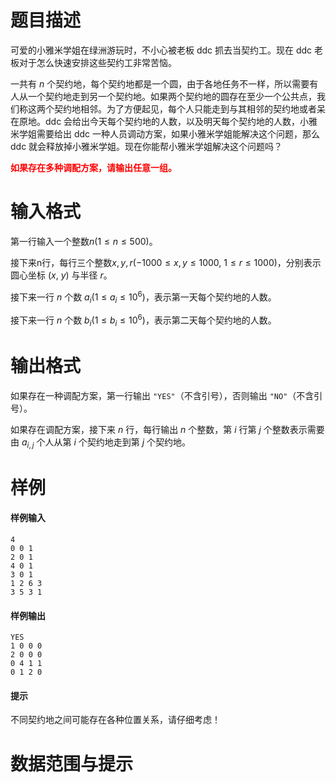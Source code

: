 
# 题目描述

可爱的小雅米学姐在绿洲游玩时，不小心被老板 ddc 抓去当契约工。现在 ddc 老板对于怎么快速安排这些契约工非常苦恼。

一共有 $n$ 个契约地，每个契约地都是一个圆，由于各地任务不一样，所以需要有人从一个契约地走到另一个契约地。如果两个契约地的圆存在至少一个公共点，我们称这两个契约地相邻。为了方便起见，每个人只能走到与其相邻的契约地或者呆在原地。ddc 会给出今天每个契约地的人数，以及明天每个契约地的人数，小雅米学姐需要给出 ddc 一种人员调动方案，如果小雅米学姐能解决这个问题，那么 ddc 就会释放掉小雅米学姐。现在你能帮小雅米学姐解决这个问题吗？

<span style="color: red;">**如果存在多种调配方案，请输出任意一组。**</span>

# 输入格式

第一行输入一个整数$n(1\leq n\leq 500)$。

接下来n行，每行三个整数$x,y,r(-1000\leq x,y\leq 1000,\ 1\leq r\leq 1000)$，分别表示圆心坐标 $(x,\ y)$ 与半径 $r$。

接下来一行 $n$ 个数 $a_i(1\leq a_i\leq 10^6)$，表示第一天每个契约地的人数。

接下来一行 $n$ 个数 $b_i(1\leq b_i\leq 10^6)$，表示第二天每个契约地的人数。

# 输出格式

如果存在一种调配方案，第一行输出 `"YES"`（不含引号），否则输出 `"NO"`（不含引号）。

如果存在调配方案，接下来 $n$ 行，每行输出 $n$ 个整数，第 $i$ 行第 $j$ 个整数表示需要由 $a_{i,j}$ 个人从第 $i$ 个契约地走到第 $j$ 个契约地。


# 样例

#### 样例输入

```plain
4
0 0 1
2 0 1
4 0 1
3 0 1
1 2 6 3
3 5 3 1
```

#### 样例输出

```plain
YES
1 0 0 0
2 0 0 0
0 4 1 1
0 1 2 0
```

#### 提示

不同契约地之间可能存在各种位置关系，请仔细考虑！

# 数据范围与提示



